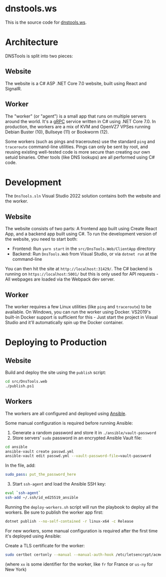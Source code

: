 # dnstools.ws

This is the source code for [dnstools.ws](https://dnstools.ws).

# Architecture

DNSTools is split into two pieces:

## Website

The website is a C# ASP .NET Core 7.0 website, built using React and SignalR.

## Worker

The "worker" (or "agent") is a small app that runs on multiple servers around the world. It's a [gRPC](https://grpc.io/) service written in C# using .NET Core 7.0. In production, the workers are a mix of KVM and OpenVZ7 VPSes running Debian Buster (10), Bullseye (11) or Bookworm (12).

Some workers (such as pings and traceroutes) use the standard `ping` and `traceroute` command-line utilities. Pings can only be sent by root, and reusing existing well-tested code is more secure than creating our own setuid binaries. Other tools (like DNS lookups) are all performed using C# code.

# Development

The `DnsTools.sln` Visual Studio 2022 solution contains both the website and the worker.

## Website

The website consists of two parts: A frontend app built using Create React App, and a backend app built using C#. To run the development version of the website, you need to start both:

- Frontend: Run `yarn start` in the `src/DnsTools.Web/ClientApp` directory
- Backend: Run `DnsTools.Web` from Visual Studio, or via `dotnet run` at the command-line

You can then hit the site at `http://localhost:31429/`. The C# backend is running on `https://localhost:5001/` but this is only used for API requests - All webpages are loaded via the Webpack dev server.

## Worker

The worker requires a few Linux utilities (like `ping` and `traceroute`) to be available. On Windows, you can run the worker using Docker. VS2019's built-in Docker support is sufficient for this - Just start the project in Visual Studio and it'll automatically spin up the Docker container.

# Deploying to Production

## Website

Build and deploy the site using the `publish` script:

```sh
cd src/DnsTools.web
./publish.ps1
```

## Workers

The workers are all configured and deployed using [Ansible](https://www.ansible.com/).

Some manual configuration is required before running Ansible:

1. Generate a random password and store it in `./ansible/vault-password`
2. Store servers' `sudo` password in an encrypted Ansible Vault file:

```sh
cd ansible
ansible-vault create passwd.yml
ansible-vault edit passwd.yml --vault-password-file=vault-password
```

In the file, add:

```yml
sudo_pass: put_the_password_here
```

3. Start `ssh-agent` and load the Ansible SSH key:

```sh
eval `ssh-agent`
ssh-add ~/.ssh/id_ed25519_ansible
```

Running the `deploy-workers.sh` script will run the playbook to deploy all the workers. Be sure to publish the worker app first:

```sh
dotnet publish --no-self-contained -r linux-x64 -c Release
```

For new workers, some manual configuration is required after the first time it's deployed using Ansible:

Create a TLS certificate for the worker:

```sh
sudo certbot certonly --manual --manual-auth-hook /etc/letsencrypt/acme-dns-auth.py --preferred-challenges dns --debug-challenges --server https://acme-v02.api.letsencrypt.org/directory --cert-name dnstools-worker -d xx.worker.dns.tg
```

(where `xx` is some identifier for the worker, like `fr` for France or `us-ny` for New York)
